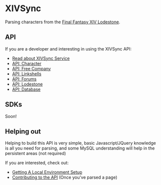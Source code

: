 # XIVSync

Parsing characters from the [Final Fantasy XIV Lodestone](http://na.finalfantasyxiv.com/lodestone/).

## API

If you are a developer and interesting in using the XIVSync API:

- [Read about XIVSync Service](docs/service.md)
- [API: Character](docs/api_characters.md)
- [API: Free Company](docs/api_freecompany.md)
- [API: Linkshells](docs/api_linkshells.md)
- [API: Forums](docs/api_forums.md)
- [API: Lodestone](docs/api_lodestone.md)
- [API: Database](docs/api_database.md)


## SDKs

Soon!

## Helping out

Helping to build this API is very simple, basic Javascript/JQuery knowledge is all you need for parsing, and some MySQL understanding will help in the persistent areas (not required)

If you are interested, check out:
- [Getting A Local Environment Setup](docs/setup.md)
- [Contributing to the API](docs/contribute.md) (Once you've parsed a page)
